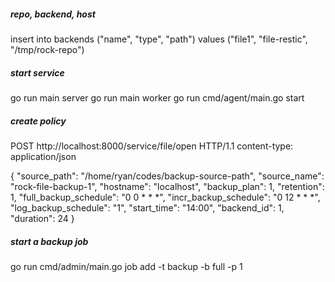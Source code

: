 
##### repo, backend, host

insert into backends ("name", "type", "path") values ("file1", "file-restic", "/tmp/rock-repo")

##### start service

go run main server
go run main worker
go run cmd/agent/main.go start


##### create policy

POST http://localhost:8000/service/file/open HTTP/1.1
content-type: application/json

{
  "source_path": "/home/ryan/codes/backup-source-path",
  "source_name": "rock-file-backup-1",
  "hostname": "localhost",
  "backup_plan": 1,
  "retention": 1,
  "full_backup_schedule": "0 0 * * *",
  "incr_backup_schedule": "0 12 * * *",
  "log_backup_schedule": "1",
  "start_time": "14:00",
  "backend_id": 1,
  "duration": 24
}


##### start a backup job

go run cmd/admin/main.go job add -t backup -b full -p 1